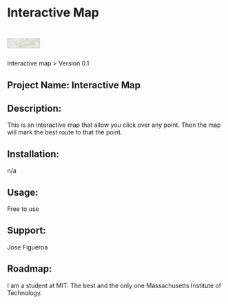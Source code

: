 # Interactive Map
<h1><img src="https://github.com/JoeEnrique/interactivemap/blob/main/interactivemap.png" alt="Interactive Map" width="15%"></h1>
Interactive map
> Version 0.1


## Project Name: Interactive Map  

## Description:
This is an interactive map that allow you click over any point. Then the map will mark the best route to that the point.

## Installation:
n/a

## Usage:
Free to use

## Support:
Jose Figueroa 

## Roadmap:
I am a student at MIT. The best and the only one Massachusetts Institute of Technology.
